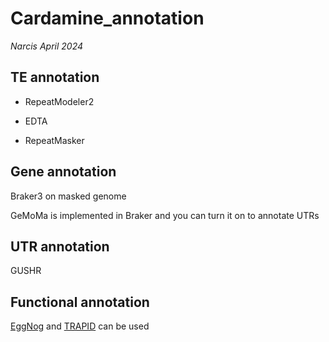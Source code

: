 # Cardamine_annotation

*Narcis April 2024*

## TE annotation

* RepeatModeler2 

* EDTA 

* RepeatMasker

## Gene annotation
Braker3 on masked genome

GeMoMa is implemented in Braker and you can turn it on to annotate UTRs

## UTR annotation
GUSHR 


## Functional annotation

[EggNog](https://github.com/eggnogdb/eggnog-mapper/wiki/) and [TRAPID](http://bioinformatics.psb.ugent.be/trapid_02/) can be used





